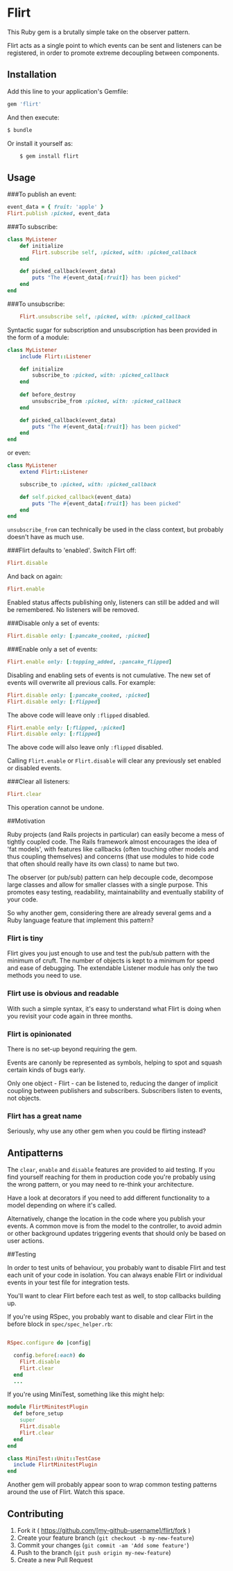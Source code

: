 # Flirt

This Ruby gem is a brutally simple take on the observer pattern.

Flirt acts as a single point to which events can be sent and listeners 
can be registered, in order to promote extreme decoupling between components.


## Installation

Add this line to your application's Gemfile:

```ruby
gem 'flirt'
```

And then execute:

```ruby
$ bundle
```

Or install it yourself as:

```ruby
    $ gem install flirt
```


## Usage

###To publish an event:


```ruby
event_data = { fruit: 'apple' }
Flirt.publish :picked, event_data
```

###To subscribe:

```ruby
class MyListener
    def initialize
        Flirt.subscribe self, :picked, with: :picked_callback
    end

    def picked_callback(event_data)
        puts "The #{event_data[:fruit]} has been picked"
    end
end
```

###To unsubscribe:

```ruby
    Flirt.unsubscribe self, :picked, with: :picked_callback
```


Syntactic sugar for subscription and unsubscription has been provided in the form of a module:

```ruby
class MyListener
    include Flirt::Listener

    def initialize
        subscribe_to :picked, with: :picked_callback
    end
    
    def before_destroy
        unsubscribe_from :picked, with: :picked_callback
    end

    def picked_callback(event_data)
        puts "The #{event_data[:fruit]} has been picked"
    end
end
```

or even:

```ruby
class MyListener
    extend Flirt::Listener

    subscribe_to :picked, with: :picked_callback

    def self.picked_callback(event_data)
        puts "The #{event_data[:fruit]} has been picked"
    end
end
```

```unsubscribe_from``` can technically be used in the class context, but probably doesn't have as much use.

###Flirt defaults to 'enabled'. Switch Flirt off:

```ruby
Flirt.disable
```

And back on again:

```ruby
Flirt.enable
```

Enabled status affects publishing only, listeners can still be added and will be
remembered. No listeners will be removed.

###Disable only a set of events:

```ruby
Flirt.disable only: [:pancake_cooked, :picked]
```

###Enable only a set of events:

```ruby
Flirt.enable only: [:topping_added, :pancake_flipped]
```

Disabling and enabling sets of events is not cumulative. The new set of events will overwrite all previous calls.
For example:

```ruby
Flirt.disable only: [:pancake_cooked, :picked]
Flirt.disable only: [:flipped]
```

The above code will leave only ```:flipped``` disabled.

```ruby
Flirt.enable only: [:flipped, :picked]
Flirt.disable only: [:flipped]
```

The above code will also leave only ```:flipped``` disabled.

Calling ```Flirt.enable``` or ```Flirt.disable``` will clear any previously set enabled or disabled events.

###Clear all listeners:

```ruby
Flirt.clear
```

This operation cannot be undone.

##Motivation

Ruby projects (and Rails projects in particular) can easily become a mess of tightly coupled code. The Rails framework almost encourages the idea of 'fat models', with features like callbacks (often touching other models and thus coupling themselves) and concerns (that use modules to hide code that often should really have its own class) to name but two.

The observer (or pub/sub) pattern can help decouple code, decompose large classes and allow for smaller classes with a single purpose. This promotes easy testing, readability, maintainability and eventually stability of your code.

So why another gem, considering there are already several gems and a Ruby language feature that implement this pattern?

### Flirt is tiny

Flirt gives you just enough to use and test the pub/sub pattern with the minimum of cruft. The number of objects is kept to a minimum for speed and ease of debugging. The extendable Listener module has only the two methods you need to use.

### Flirt use is obvious and readable

With such a simple syntax, it's easy to understand what Flirt is doing when you revisit your code again in three months.

### Flirt is opinionated

There is no set-up beyond requiring the gem.

Events are canonly be represented as symbols, helping to spot and squash certain kinds of bugs early.

Only one object - Flirt - can be listened to, reducing the danger of implicit coupling between publishers and subscribers. Subscribers listen to events, not objects.

### Flirt has a great name

Seriously, why use any other gem when you could be flirting instead?

## Antipatterns

The ```clear```, ```enable``` and ```disable``` features are provided to aid testing. If you find yourself reaching for them in production code you're probably using the wrong pattern, or you may need to re-think your architecture.

Have a look at decorators if you need to add different functionality to a model depending on where it's called.

Alternatively, change the location in the code where you publish your events. A common move is from the model to the controller, to avoid admin or other background updates triggering events that should only be based on user actions.

##Testing

In order to test units of behaviour, you probably want to disable Flirt and test each unit of your code in isolation. You can always enable Flirt or individual events in your test file for integration tests.

You'll want to clear Flirt before each test as well, to stop callbacks building up.

If you're using RSpec, you probably want to disable and clear Flirt in the before block in ```spec/spec_helper.rb```:

```ruby

RSpec.configure do |config|

  config.before(:each) do
    Flirt.disable
    Flirt.clear
  end
  ...
```

If you're using MiniTest, something like this might help:


```ruby
module FlirtMinitestPlugin
  def before_setup
    super
    Flirt.disable
    Flirt.clear
  end
end

class MiniTest::Unit::TestCase
  include FlirtMinitestPlugin
end
```

Another gem will probably appear soon to wrap common testing patterns around the use of Flirt. Watch this space.


## Contributing

1. Fork it ( https://github.com/[my-github-username]/flirt/fork )
2. Create your feature branch (`git checkout -b my-new-feature`)
3. Commit your changes (`git commit -am 'Add some feature'`)
4. Push to the branch (`git push origin my-new-feature`)
5. Create a new Pull Request
